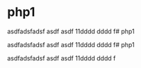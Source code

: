# php1

asdfadsfadsf
asdf
asdf
11dddd
dddd
f# php1

asdfadsfadsf
asdf
asdf
11dddd
dddd
f# php1

asdfadsfadsf
asdf
asdf
11dddd
dddd
f

